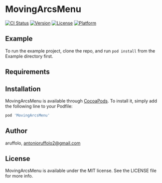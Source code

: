 # MovingArcsMenu

[![CI Status](http://img.shields.io/travis/aruffolo/MovingArcsMenu.svg?style=flat)](https://travis-ci.org/aruffolo/MovingArcsMenu)
[![Version](https://img.shields.io/cocoapods/v/MovingArcsMenu.svg?style=flat)](http://cocoapods.org/pods/MovingArcsMenu)
[![License](https://img.shields.io/cocoapods/l/MovingArcsMenu.svg?style=flat)](http://cocoapods.org/pods/MovingArcsMenu)
[![Platform](https://img.shields.io/cocoapods/p/MovingArcsMenu.svg?style=flat)](http://cocoapods.org/pods/MovingArcsMenu)

## Example

To run the example project, clone the repo, and run `pod install` from the Example directory first.

## Requirements

## Installation

MovingArcsMenu is available through [CocoaPods](http://cocoapods.org). To install
it, simply add the following line to your Podfile:

```ruby
pod 'MovingArcsMenu'
```

## Author

aruffolo, antonioruffolo2@gmail.com

## License

MovingArcsMenu is available under the MIT license. See the LICENSE file for more info.

